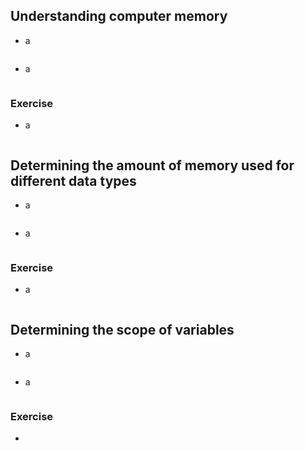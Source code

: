 ## Understanding computer memory
- a 
``` c

```
- a
``` c

```
### Exercise
- a
``` c

```
## Determining the amount of memory used for different data types
- a
``` c

```
- a
``` c

```
### Exercise
- a
``` c

```
## Determining the scope of variables
- a
``` c

```
- a
``` c

```
### Exercise
- 
``` c

```